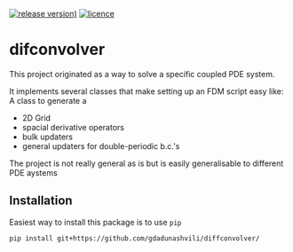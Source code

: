 [![release version](https://img.shields.io/badge/dynamic/json?url=https://raw.githubusercontent.com/flippy-software-package/flippy/master/VERSION.json&query=$.*&color=blue&label=version))]()
[![licence](https://img.shields.io/badge/licence-MIT-green)](https://gitlab.tudelft.nl/idema-group/flippy/-/blob/master/LICENSE)

# difconvolver

This project originated as a way to solve a specific coupled PDE system.

It implements several classes that make setting up an FDM script easy like:
A class to generate a 
- 2D Grid
- spacial derivative operators
- bulk updaters
- general updaters for double-periodic b.c.'s

The project is not really general as is but is easily generalisable to different PDE aystems

## Installation

Easiest way to install this package is to use `pip`
```
pip install git+https://github.com/gdadunashvili/diffconvolver/        
```
